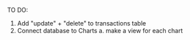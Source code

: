 TO DO:

1. Add "update" + "delete" to transactions table
2. Connect database to Charts
    a. make a view for each chart